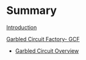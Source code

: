 # Summary

[Introduction](./introduction.md)

[Garbled Circuit Factory- GCF](./GCF.md)
- [Garbled Circuit Overview](./GC.md)

